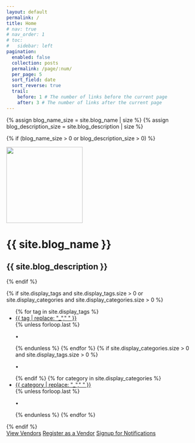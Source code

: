 ```yaml
---
layout: default
permalink: /
title: Home
# nav: true
# nav_order: 1
# toc:
#   sidebar: left
pagination:
  enabled: false
  collection: posts
  permalink: /page/:num/
  per_page: 5
  sort_field: date
  sort_reverse: true
  trail:
    before: 1 # The number of links before the current page
    after: 3 # The number of links after the current page
---
```


{% assign blog_name_size = site.blog_name | size %}
{% assign blog_description_size = site.blog_description | size %}

{% if (blog_name_size > 0 or blog_description_size > 0) %}

<div class="header-bar">
  <img src="{{ site.logo | prepend: '/assets/img/' | relative_url | bust_file_cache }}" style="height:200px"/>
  <h1>{{ site.blog_name }}</h1>
  <h2>{{ site.blog_description }}</h2>
</div>
{% endif %}

{% if site.display_tags and site.display_tags.size > 0 or site.display_categories and site.display_categories.size > 0
%}

<div class="tag-category-list">
  <ul class="p-0 m-0">
    {% for tag in site.display_tags %}
    <li>
      <i class="fa-solid fa-hashtag fa-sm"></i> <a
        href="{{ tag | slugify | prepend: '/blog/tag/' | relative_url }}">{{ tag | replace: "_"," " }}</a>
    </li>
    {% unless forloop.last %}
    <p>&bull;</p>
    {% endunless %}
    {% endfor %}
    {% if site.display_categories.size > 0 and site.display_tags.size > 0 %}
    <p>&bull;</p>
    {% endif %}
    {% for category in site.display_categories %}
    <li>
      <i class="fa-solid fa-tag fa-sm"></i> <a
        href="{{ category | slugify | prepend: '/blog/category/' | relative_url }}">{{ category | replace: "_"," " }}</a>
    </li>
    {% unless forloop.last %}
    <p>&bull;</p>
    {% endunless %}
    {% endfor %}
  </ul>
</div>
{% endif %}

<div class="vendor-buttons">
  <a href="/vendors" class="btn btn-primary">View Vendors</a>
  <a href="/vendors/register" class="btn btn-secondary">Register as a Vendor</a>
  <a href="/register" class="btn btn-success">Signup for Notifications</a>
</div>
